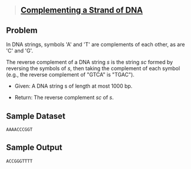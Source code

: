 
> [Complementing a Strand of DNA](http://rosalind.info/problems/rna/)
> ------------------------------------------


Problem
-------

In DNA strings, symbols 'A' and 'T' are complements of each other, as are 'C' and 'G'.

The reverse complement of a DNA string *s* is the string *sc* formed by reversing the symbols of *s*, then taking the complement of each symbol (e.g., the reverse complement of "GTCA" is "TGAC").

 - Given: A DNA string s of length at most 1000 bp.

 - Return: The reverse complement *sc* of *s*.

Sample Dataset
--------------

    AAAACCCGGT

Sample Output
-------------

    ACCGGGTTTT